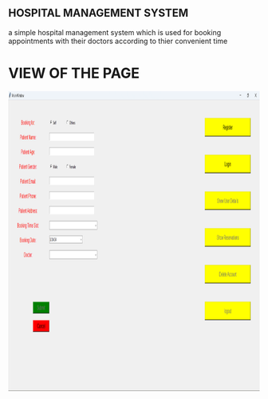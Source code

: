 ## HOSPITAL MANAGEMENT SYSTEM 

a simple hospital management system which is used for booking appointments with their doctors according to thier convenient time


# VIEW OF THE PAGE
<img src="hsptl.png" height="600" width="600" >

